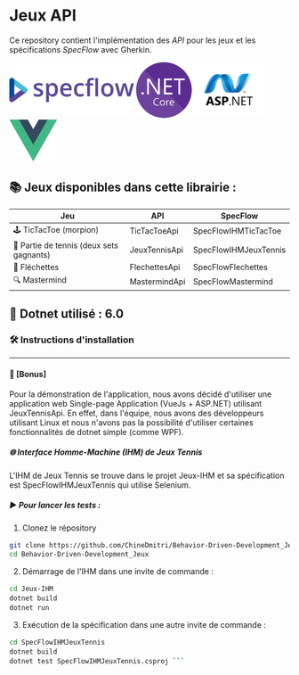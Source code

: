 # Jeux API

Ce repository contient l'implémentation des *API* pour les jeux et les spécifications *SpecFlow* avec Gherkin.

<img src="./assets/img/specflow.png" height="100" /> <img src="./assets/img/dotnet.jpeg" height="100" /><img src="./assets/img/aspnet.png" height="100" /> <img src="./assets/img/vuejs.png" height="75" /> 

## 📚 Jeux disponibles dans cette librairie :

| Jeu                            | API              | SpecFlow       |
|--------------------------------|------------------|------------------------------|
| 🕹️ TicTacToe (morpion)         | TicTacToeApi     | SpecFlowIHMTicTacToe         |
| 🎾 Partie de tennis (deux sets gagnants) | JeuxTennisApi    | SpecFlowIHMJeuxTennis        |
| 🎯 Fléchettes                  | FlechettesApi    | SpecFlowFlechettes           |
| 🔍 Mastermind                  | MastermindApi    | SpecFlowMastermind           |

## 🚀 Dotnet utilisé : 6.0

### 🛠️ Instructions d'installation

------------

#### 🎁 [Bonus]
Pour la démonstration de l'application, nous avons décidé d'utiliser une application web Single-page Application (VueJs + ASP.NET) utilisant JeuxTennisApi. En effet, dans l'équipe, nous avons des développeurs utilisant Linux et nous n'avons pas la possibilité d'utiliser certaines fonctionnalités de dotnet simple (comme WPF).

##### 🌐 Interface Homme-Machine (IHM) de Jeux Tennis
L'IHM de Jeux Tennis se trouve dans le projet Jeux-IHM et sa spécification est SpecFlowIHMJeuxTennis qui utilise Selenium.

##### ▶️ Pour lancer les tests :
1. Clonez le répository
```bash
git clone https://github.com/ChineDmitri/Behavior-Driven-Development_Jeux
cd Behavior-Driven-Development_Jeux
```

2. Démarrage de l'IHM dans une invite de commande :
```bash
cd Jeux-IHM
dotnet build
dotnet run
```

3. Exécution de la spécification dans une autre invite de commande :
```bash
cd SpecFlowIHMJeuxTennis 
dotnet build 
dotnet test SpecFlowIHMJeuxTennis.csproj ```
```

